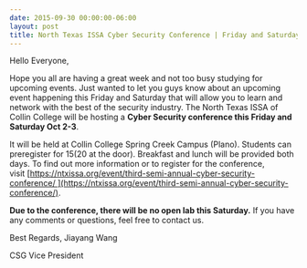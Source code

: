 ```yaml
---
date: 2015-09-30 00:00:00-06:00
layout: post
title: North Texas ISSA Cyber Security Conference | Friday and Saturday | Oct. 2-3
---
```


Hello Everyone,

Hope you all are having a great week and not too busy studying for upcoming events.
Just wanted to let you guys know about an upcoming event happening this Friday and Saturday that will allow you to learn and network with the best of the security industry. The North Texas ISSA of Collin College will be hosting a **Cyber Security conference this Friday and Saturday Oct 2-3**.

It will be held at Collin College Spring Creek Campus (Plano). Students can preregister for $15 ($20 at the door). Breakfast and lunch will be provided both days. To find out more information or to register for the conference, visit [https://ntxissa.org/event/third-semi-annual-cyber-security-conference/ ](https://ntxissa.org/event/third-semi-annual-cyber-security-conference/).

**Due to the conference, there will be no open lab<span class="Apple-converted-space"> </span><span class="aBn" tabindex="0" data-term="goog_7700896"><span class="aQJ">this Saturday</span></span>.** If you have any comments or questions, feel free to contact us.

Best Regards,
Jiayang Wang

CSG Vice President
